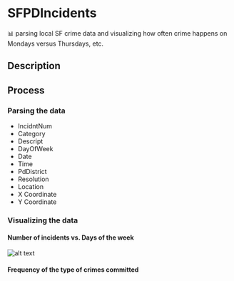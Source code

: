 # SFPDIncidents
:bar_chart: parsing local SF crime data and visualizing how often crime happens on Mondays versus Thursdays, etc.

## Description 

## Process 

### Parsing the data 

- IncidntNum	
- Category	
- Descript	
- DayOfWeek	
- Date	
- Time	
- PdDistrict	
- Resolution	
- Location	
- X	Coordinate
- Y Coordinate 


### Visualizing the data

#### Number of incidents vs. Days of the week 

![alt text](https://image.ibb.co/hTokmb/Days.png)

#### Frequency of the type of crimes committed 
